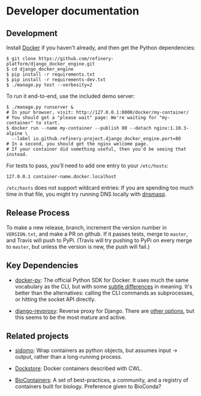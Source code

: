 # Developer documentation

## Development

Install [Docker](https://store.docker.com/search?offering=community&type=edition)
if you haven't already, and then get the Python dependencies:
```
$ git clone https://github.com/refinery-platform/django_docker_engine.git
$ cd django_docker_engine
$ pip install -r requirements.txt
$ pip install -r requirements-dev.txt
$ ./manage.py test --verbosity=2
```

To run it end-to-end, use the included demo server:
```
$ ./manage.py runserver &
# In your browser, visit: http://127.0.0.1:8000/docker/my-container/
# You should get a "please wait" page: We're waiting for "my-container" to start.
$ docker run --name my-container --publish 80 --detach nginx:1.10.3-alpine \
  --label io.github.refinery-project.django_docker_engine.port=80
# In a second, you should get the nginx welcome page.
# If your container did something useful, then you'd be seeing that instead.
```

For tests to pass, you'll need to add one entry to your `/etc/hosts`:
```
127.0.0.1 container-name.docker.localhost
```

`/etc/hosts` does not support wildcard entries: If you are spending too much time
in that file, you might try running DNS locally with
[dnsmasq](http://www.thekelleys.org.uk/dnsmasq/doc.html).

## Release Process

To make a new release, branch, increment the version number in `VERSION.txt`, and make a PR on github.
If it passes tests, merge to `master`, and Travis will push to PyPi.
(Travis will try pushing to PyPi on every merge to `master`,
but unless the version is new, the push will fail.)

## Key Dependencies

- [docker-py](https://github.com/docker/docker-py): The official
  Python SDK for Docker. It uses much the same vocabulary as the CLI,
  but with some [subtle differences](https://github.com/docker/docker-py/issues/1510)
  in meaning. It's better than the alternatives: calling
  the CLI commands as subprocesses, or hitting the socket API directly.

- [django-revproxy](https://github.com/TracyWebTech/django-revproxy):
  Reverse proxy for Django.
  There are [other options](https://djangopackages.org/grids/g/reverse-proxy/),
  but this seems to be the most mature and active.


## Related projects

- [sidomo](https://github.com/deepgram/sidomo): Wrap containers
  as python objects, but assumes input -> output, rather than a
  long-running process.

- [Dockstore](https://dockstore.org/docs/about):
  Docker containers described with CWL.

- [BioContainers](http://biocontainers.pro/docs/developer-manual/developer-intro/):
  A set of best-practices, a community, and a registry of containers
  built for biology. Preference given to BioConda?
